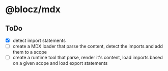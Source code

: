 # @blocz/mdx

## ToDo

-   [x] detect import statements
-   [ ] create a MDX loader that parse the content, detect the imports and add them to a scope
-   [ ] create a runtime tool that parse, render it's content, load imports based on a given scope and load export statements
